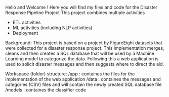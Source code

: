 Hello and Welcome !
Here you will find my files and code for the Disaster Response Pipeline Project
This project combines multiple activities
  - ETL activities
  - ML activities (including NLP activities)
  - Deployment
    
Background:
  This project is based on a project by FigureEight datasets that were collected for a disaster response project.
  This implementation merges, cleans and then creates a SQL database that will be used by a Machine Learning model to categorize the data.
  Following this a web application is used to solicit disaster messages and then suggests where to direct the aid. 
  
 Workspace (folder) structure:
  /app : containes the files for the implementation of the web application
  /data : containes the messages and categories (CSV) files and will contain the newly created SQL database file
  /models : containes the classifier code
  

